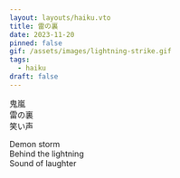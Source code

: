 ```yaml
---
layout: layouts/haiku.vto
title: 雷の裏
date: 2023-11-20
pinned: false
gif: /assets/images/lightning-strike.gif
tags:
  - haiku
draft: false
---
```


<!-- jp -->

鬼嵐
<br> 雷の裏
<br> 笑い声

<!-- endjp -->

<!-- en -->

Demon storm
<br> Behind the lightning
<br> Sound of laughter

<!-- enden -->
